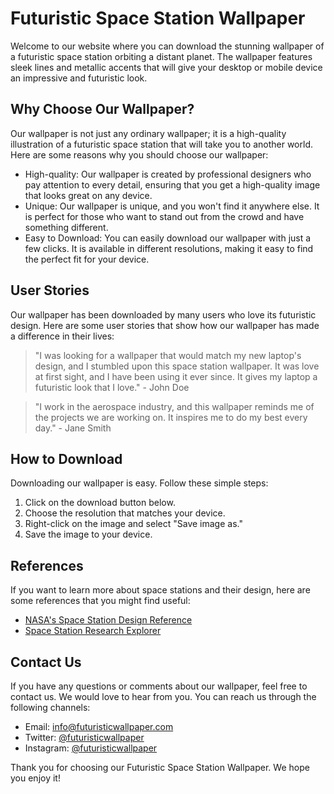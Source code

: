 <!--
Write me content for website with wallpaper which alt text is:

"An illustration of a futuristic space station orbiting a distant planet, with sleek lines and metallic accents."

The name/title of the page should not be 1:1 copy of the alt text but rather a real content of the website which is using this wallpaper.

- Use markdown format 
- Start with the heading
- The content should look like a real website 
- Include real sections like references, contact, user stories, etc. use things relevant to the page purpose.
- Feel free to use structure like headings, bullets, numbering, blockquotes, paragraphs, horizontal lines, etc.
- You can use formatting like bold or _italic_
- You can include UTF-8 emojis
- Links should be only #hash anchors (and you can refer to the document itself)
- Do not include images
-->

<!--font:Poppins-->

# Futuristic Space Station Wallpaper

Welcome to our website where you can download the stunning wallpaper of a futuristic space station orbiting a distant planet. The wallpaper features sleek lines and metallic accents that will give your desktop or mobile device an impressive and futuristic look.

## Why Choose Our Wallpaper?

Our wallpaper is not just any ordinary wallpaper; it is a high-quality illustration of a futuristic space station that will take you to another world. Here are some reasons why you should choose our wallpaper:

- High-quality: Our wallpaper is created by professional designers who pay attention to every detail, ensuring that you get a high-quality image that looks great on any device.
- Unique: Our wallpaper is unique, and you won't find it anywhere else. It is perfect for those who want to stand out from the crowd and have something different.
- Easy to Download: You can easily download our wallpaper with just a few clicks. It is available in different resolutions, making it easy to find the perfect fit for your device.

## User Stories

Our wallpaper has been downloaded by many users who love its futuristic design. Here are some user stories that show how our wallpaper has made a difference in their lives:

> "I was looking for a wallpaper that would match my new laptop's design, and I stumbled upon this space station wallpaper. It was love at first sight, and I have been using it ever since. It gives my laptop a futuristic look that I love." - John Doe

> "I work in the aerospace industry, and this wallpaper reminds me of the projects we are working on. It inspires me to do my best every day." - Jane Smith

## How to Download

Downloading our wallpaper is easy. Follow these simple steps:

1. Click on the download button below.
2. Choose the resolution that matches your device.
3. Right-click on the image and select "Save image as."
4. Save the image to your device.

## References

If you want to learn more about space stations and their design, here are some references that you might find useful:

- [NASA's Space Station Design Reference](#)
- [Space Station Research Explorer](#)

## Contact Us

If you have any questions or comments about our wallpaper, feel free to contact us. We would love to hear from you. You can reach us through the following channels:

- Email: info@futuristicwallpaper.com
- Twitter: [@futuristicwallpaper](#)
- Instagram: [@futuristicwallpaper](#)

Thank you for choosing our Futuristic Space Station Wallpaper. We hope you enjoy it!
